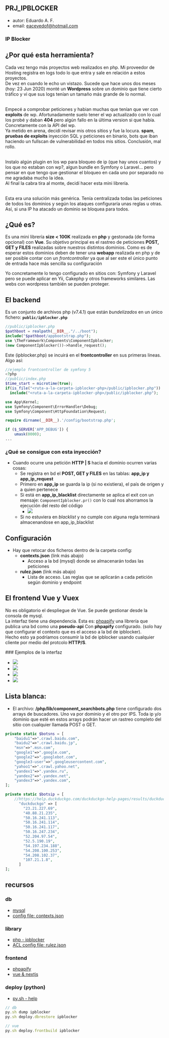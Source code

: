 ## PRJ_IPBLOCKER
- autor: Eduardo A. F. 
- email: eacevedof@hotmail.com

### IP Blocker
## ¿Por qué esta herramienta?
Cada vez tengo más proyectos web realizados en php. Mi proveedor de Hosting registra en logs todo lo que entra y sale en relación a estos proyectos. <br/>
De vez en cuando le echo un vistazo.  Sucede que hace unos dos meses (hoy: 23 Jun 2020) monté un **Wordpress** sobre un dominio que tiene cierto tráfico y vi que sus logs tenían un tamaño más grande de lo normal.<br/><br/>

Empecé a comprobar peticiones y habian muchas que tenían que ver con **exploits** de wp.  Afortunadamente suelo tener el wp actualizado con lo cual los probé y daban **404** pero algún fallo en la última version si que había.  Concretamente con la API del wp. <br/>
Ya metido en arena, decidí revisar mis otros sitios y fue la locura. **spam**, **pruebas de exploits** inyección SQL y peticiones en binario, bots que iban haciendo un fullscan de vulnerabilidad en todos mis sitios.  Conclusión, mal rollo. <br/><br/>

Instalo algún plugin en los wp para bloqueo de ip (que hay unos cuantos) y los que no estaban con wp?, algun bundle en Symfony o Laravel... pero pensar en que tengo que gestionar el bloqueo en cada uno por separado no me agradaba mucho la idea. <br/> 
Al final la cabra tira al monte, decidí hacer esta mini librería. <br/><br/>

Esta era una solución más genérica.  Tenía centralizada todas las peticiones de todos los dominios y según los ataques configuraría unas reglas u otras.  
Así, si una IP ha atacado un dominio se bloquea para todos.

## ¿Qué es?
Es una mini librería **size < 100K** realizada en **php** y gestonada (de forma opcional) con **Vue**.
Su objetivo principal es el rastreo de peticiones **POST, GET y FILES** realizadas sobre nuestros distintos dominios.
Como es de esperar estos dominios deben de tener una **webapp** realizada en php y de ser posible contar con un *frontcontroller*
ya que al ser este el único punto de entrada hace más sencilla su configuración

Yo concretamente lo tengo configurado en sitios con: Symfony y Laravel pero se puede aplicar en Yii, Cakephp y otros frameworks similares.
Las webs con wordpress también se pueden proteger.

## El backend
Es un conjunto de archivos php (v7.4.1) que están *bundelizados* en un único fichero: **`public/ipblocker.php`** 
```php
//public/ipblocker.php
$pathboot = realpath(__DIR__."/../boot");
include("$pathboot/appbootstrap.php");
use \TheFramework\Components\ComponentIpblocker;
(new ComponentIpblocker())->handle_request();
```
Este (ipblocker.php) se incuirá en el **frontcontroller** en sus primeras lineas. Algo así:
```php
//ejemplo frontcontroller de symfony 5
<?php
//public/index.php
$time_start = microtime(true);
if(is_file("<ruta-a-la-carpeta-ipblocker-php>/public/ipblocker.php"))
  include("<ruta-a-la-carpeta-ipblocker-php>/public/ipblocker.php");

use App\Kernel;
use Symfony\Component\ErrorHandler\Debug;
use Symfony\Component\HttpFoundation\Request;

require dirname(__DIR__).'/config/bootstrap.php';

if ($_SERVER['APP_DEBUG']) {
    umask(0000);
...
```
### ¿Qué se consigue con esta inyección?
- Cuando ocurre una petición **HTTP | S** hacia el dominio ocurren varias cosas:
  - Se registra en bd el **POST, GET y FILES** en las tablas: **app_ip y app_ip_request** 
  - Primero en **app_ip** se guarda la ip (si no existiera), el país de origen y a quien pertenece
  - Si está en **app_ip_blacklist** directamente se aplica el exit con un mensaje: `ComponentIpblocker.pr()` con lo cual
  nos ahorramos la ejecución del resto del código
    - ![](https://trello-attachments.s3.amazonaws.com/5ed40bd5cb5f856d00a8a3f5/632x214/14ff372f5163fa979870db1e2248e851/image.png)
  - Si no estuviera en *blacklist* y no cumple con alguna regla terminará almacenandose en app_ip_blacklist
  
## Configuración
- Hay que retocar dos ficheros dentro de la carpeta config:
  - **contexts.json** (link más abajo)
    - Acceso a la bd (mysql) donde se almacenarán todas las peticiones
  - **rulez.json** (link más abajo)
    - Lista de acceso. Las reglas que se aplicarán a cada petición según dominio y endpoint

## El frontend Vue y Vuex
No es obligatorio el despliegue de Vue. Se puede gestionar desde la consola de mysql.<br/>
La interfaz tiene una dependencia. Esta es: [phpapify](https://github.com/eacevedof/prj_phpapify/tree/master/backend/src/Controllers/Apify) una librería que publica una bd como una **pseudo-api**
Con **phpapify** configurado. (solo hay que configurar el contexto que es el acceso a la bd de ipblocker). <br/>
Hecho esto ya podríamos consumir la bd de ipblocker usando cualquier cliente por medio del protcolo **HTTP/S**.

### Ejemplos de la interfaz
- ![](https://trello-attachments.s3.amazonaws.com/569bbf4d1fa18d93a4e89813/5ed40bd5cb5f856d00a8a3f5/7b0e29bae06e1aa4b376804cc0f662f8/image.png)
- ![](https://trello-attachments.s3.amazonaws.com/569bbf4d1fa18d93a4e89813/5ed40bd5cb5f856d00a8a3f5/e799e918478493b2ef1d46443416f09c/image.png)
- ![](https://trello-attachments.s3.amazonaws.com/569bbf4d1fa18d93a4e89813/5ed40bd5cb5f856d00a8a3f5/d7415ae08cfabe2b0d5f9e6ead908f35/image.png)
- ![](https://trello-attachments.s3.amazonaws.com/569bbf4d1fa18d93a4e89813/5ed40bd5cb5f856d00a8a3f5/c973859c6a2800ff6088deab6b0e3e86/image.png)

## Lista blanca:
- El archivo: **/php/lib/component_searchbots.php** tiene configurado dos arrays de buscadores. Uno va por dominio y el otro por IPS. Toda ip y/o dominio que esté en estos arrays podrán hacer un rastreo completo del sitio con cualquier llamada POST o GET.
```php
private static $botsns = [
    "baidu1"=>".crawl.baidu.com",
    "baidu2"=>".crawl.baidu.jp",
    "msn"=>".msn.com",
    "google1"=>".google.com",
    "google2"=>".googlebot.com",
    "google3-user"=>".googleusercontent.com",
    "yahoo1"=>".crawl.yahoo.net",
    "yandex1"=>".yandex.ru",
    "yandex2"=>".yandex.net",
    "yandex3"=>".yandex.com",
];

private static $botsip = [
    //https://help.duckduckgo.com/duckduckgo-help-pages/results/duckduckbot/
      "duckduckgo" => [
        "23.21.227.69",
        "40.88.21.235",
        "50.16.241.113",
        "50.16.241.114",
        "50.16.241.117",
        "50.16.247.234",
        "52.204.97.54",
        "52.5.190.19",
        "54.197.234.188",
        "54.208.100.253",
        "54.208.102.37",
        "107.21.1.8",
      ]
];
```

## recursos

### db
- [mysql](https://github.com/eacevedof/prj_ipblocker/tree/master/db)
- [config file: contexts.json](https://github.com/eacevedof/prj_ipblocker/blob/master/config/contexts.json)

### library
- [php - ipblocker](https://github.com/eacevedof/prj_ipblocker/tree/master/php)
- [ACL config file: rulez.json](https://github.com/eacevedof/prj_ipblocker/blob/master/config/rulez.json)

### frontend
- [phpapify](https://github.com/eacevedof/prj_phpapify/tree/master/backend/src/Controllers/Apify)
- [vue & nextjs](https://github.com/eacevedof/prj_ipblocker/tree/master/vuejs)

### deploy (python)
- [py.sh - help](https://github.com/eacevedof/prj_bash/blob/master/py/help.py)
```js
// db
py.sh dump ipblocker
py.sh deploy.dbrestore ipblocker

// vue
py.sh deploy.frontbuild ipblocker
```

